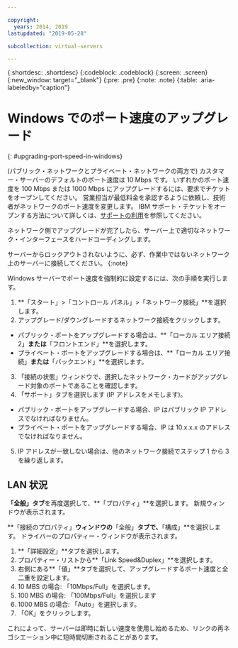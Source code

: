 ```yaml
---

copyright:
  years: 2014, 2019
lastupdated: "2019-05-28"

subcollection: virtual-servers

---
```


{:shortdesc: .shortdesc}
{:codeblock: .codeblock}
{:screen: .screen}
{:new_window: target="_blank"}
{:pre: .pre}
{:note: .note}
{:table: .aria-labeledby="caption"}

# Windows でのポート速度のアップグレード
{: #upgrading-port-speed-in-windows}

(パブリック・ネットワークとプライベート・ネットワークの両方で) カスタマー・サーバーのデフォルトのポート速度は 10 Mbps です。 いずれかのポート速度を 100 Mbps または 1000 Mbps にアップグレードするには、要求でチケットをオープンしてください。 営業担当が最低料金を承認するように依頼し、技術者がネットワークのポート速度を変更します。 IBM サポート・チケットをオープンする方法について詳しくは、[サポートの利用](/docs/get-support?topic=get-support-getting-customer-support)を参照してください。

ネットワーク側でアップグレードが完了したら、サーバー上で適切なネットワーク・インターフェースをハードコーディングします。

サーバーからロックアウトされないように、必ず、作業中ではないネットワーク上のサーバーに接続してください。
{:note}

Windows サーバーでポート速度を強制的に設定するには、次の手順を実行します。  

1. **「スタート」>「コントロール パネル」>「ネットワーク接続」**を選択します。
2. アップグレード/ダウングレードするネットワーク接続をクリックします。
  * パブリック・ポートをアップグレードする場合は、**「ローカル エリア接続 2」**または**「フロントエンド」**を選択します。
  * プライベート・ポートをアップグレードする場合は、**「ローカル エリア接続」**または**「バックエンド」**を選択します。
3. 「接続の状態」ウィンドウで、選択したネットワーク・カードがアップグレード対象のポートであることを確認します。
4. 「サポート」タブを選択します (IP アドレスをメモします)。
  * パブリック・ポートをアップグレードする場合、IP はパブリック IP アドレスでなければなりません。
  * プライベート・ポートをアップグレードする場合、IP は 10.x.x.x のアドレスでなければなりません。
5. IP アドレスが一致しない場合は、他のネットワーク接続でステップ 1 から 3 を繰り返します。

## LAN 状況

**「全般」タブ**を再度選択して、**「プロパティ」**を選択します。 新規ウィンドウが表示されます。

**「接続のプロパティ」**ウィンドウの**「全般」**タブで、**「構成」**を選択します。 ドライバーのプロパティー・ウィンドウが表示されます。

1. **「詳細設定」**タブを選択します。
2. プロパティー・リストから**「Link Speed&Duplex」**を選択します。
3. 右側にある**「値」**タブを選択して、アップグレードするポート速度と全二重を設定します。
  1. 10 MBS の場合: 「10Mbps/Full」を選択します。
  2. 100 MBS の場合: 「100Mbps/Full」を選択します
  3. 1000 MBS の場合: 「Auto」を選択します。
4. 「OK」をクリックします。  

これによって、サーバーは即時に新しい速度を使用し始めるため、リンクの再ネゴシエーション中に短時間切断されることがあります。
